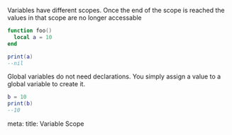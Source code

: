 
Variables have different scopes. Once the end of the scope is reached the values in that scope are no longer accessable

```lua
function foo()
  local a = 10
end

print(a)
--nil
```

Global variables do not need declarations. You simply assign a value to a global variable to create it.

```lua
b = 10
print(b)
--10
```

<route lang="yaml">
meta:
  title: Variable Scope
</route>
